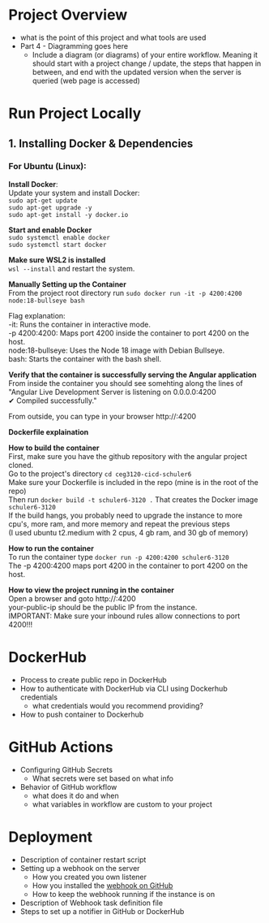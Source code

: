 # Project Overview

- what is the point of this project and what tools are used
- Part 4 - Diagramming goes here
  - Include a diagram (or diagrams) of your entire workflow. Meaning it should start with a project change / update, the steps that happen in between, and end with the updated version when the server is queried (web page is accessed)

# Run Project Locally

## 1. Installing Docker & Dependencies

### For **Ubuntu (Linux)**:

   **Install Docker**:  
   Update your system and install Docker:  
   `sudo apt-get update`  
   `sudo apt-get upgrade -y`  
   `sudo apt-get install -y docker.io`  

   **Start and enable Docker**  
   `sudo systemctl enable docker`  
   `sudo systemctl start docker`

   **Make sure WSL2 is installed**  
   `wsl --install`  and restart the system.  

  **Manually Setting up the Container**  
  From the project root directory run `sudo docker run -it -p 4200:4200 node:18-bullseye bash`  
  
  Flag explanation:  
  -it: Runs the container in interactive mode.  
  -p 4200:4200: Maps port 4200 inside the container to port 4200 on the host.  
  node:18-bullseye: Uses the Node 18 image with Debian Bullseye.  
  bash: Starts the container with the bash shell.  

  **Verify that the container is successfully serving the Angular application**  
  From inside the container you should see somehting along the lines of   
  "Angular Live Development Server is listening on 0.0.0.0:4200  
  ✔ Compiled successfully." 

  From outside, you can type in your browser http://<your-public-ip>:4200  

  **Dockerfile explaination**
   
 **How to build the container**  
 First, make sure you have the github repository with the angular project cloned.  
 Go to the project's directory `cd ceg3120-cicd-schuler6`  
 Make sure your Dockerfile is included in the repo (mine is in the root of the repo)  
 Then run `docker build -t schuler6-3120 .`
 That creates the Docker image `schuler6-3120`  
 If the build hangs, you probably need to upgrade the instance to more cpu's, more ram, and more memory and repeat the previous steps  
 (I used ubuntu t2.medium with 2 cpus, 4 gb ram, and 30 gb of memory)  
 
 **How to run the container**  
 To run the container type `docker run -p 4200:4200 schuler6-3120`  
 The -p 4200:4200 maps port 4200 in the container to port 4200 on the host.  
 
 
 **How to view the project running in the container**   
 Open a browser and goto http://<your-public-ip>:4200  
 your-public-ip should be the public IP from the instance.  
 IMPORTANT:  Make sure your inbound rules allow connections to port 4200!!!  

# DockerHub

- Process to create public repo in DockerHub
- How to authenticate with DockerHub via CLI using Dockerhub credentials
  - what credentials would you recommend providing?
- How to push container to Dockerhub

# GitHub Actions

- Configuring GitHub Secrets
  - What secrets were set based on what info
- Behavior of GitHub workflow
  - what does it do and when
  - what variables in workflow are custom to your project

# Deployment

- Description of container restart script
- Setting up a webhook on the server
  - How you created you own listener
  - How you installed the [webhook on GitHub](https://github.com/adnanh/webhook)
  - How to keep the webhook running if the instance is on
- Description of Webhook task definition file
- Steps to set up a notifier in GitHub or DockerHub
